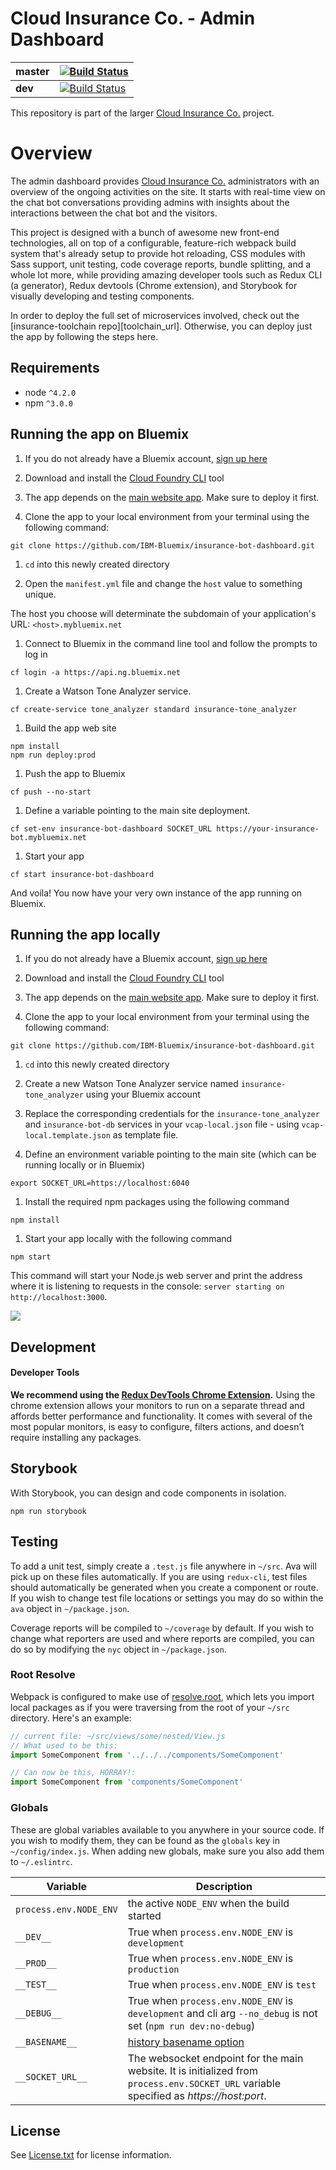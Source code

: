 # Cloud Insurance Co. - Admin Dashboard

| **master** | [![Build Status](https://travis-ci.org/IBM-Bluemix/insurance-bot-dashboard.svg?branch=master)](https://travis-ci.org/IBM-Bluemix/insurance-bot-dashboard) |
| ----- | ----- |
| **dev** | [![Build Status](https://travis-ci.org/IBM-Bluemix/insurance-bot-dashboard.svg?branch=dev)](https://travis-ci.org/IBM-Bluemix/insurance-bot-dashboard) |

This repository is part of the larger [Cloud Insurance Co.](https://github.com/IBM-Bluemix/cloudco-insurance) project.

# Overview

The admin dashboard provides [Cloud Insurance Co.](https://github.com/IBM-Bluemix/cloudco-insurance) administrators with an overview of the ongoing activities on the site. It starts with real-time view on the chat bot conversations providing admins with insights about the interactions between the chat bot and the visitors.

This project is designed with a bunch of awesome new front-end technologies, all on top of a configurable, feature-rich webpack build system that's already setup to provide hot reloading, CSS modules with Sass support, unit testing, code coverage reports, bundle splitting, and a whole lot more, while providing amazing developer tools such as Redux CLI (a generator), Redux devtools (Chrome extension), and Storybook for visually developing and testing components.

In order to deploy the full set of microservices involved, check out the [insurance-toolchain repo][toolchain_url]. Otherwise, you can deploy just the app by following the steps here.

## Requirements
* node `^4.2.0`
* npm `^3.0.0`

## Running the app on Bluemix

1. If you do not already have a Bluemix account, [sign up here][bluemix_reg_url]

1. Download and install the [Cloud Foundry CLI][cloud_foundry_url] tool

1. The app depends on the [main website app](https://github.com/IBM-Bluemix/insurance-bot). Make sure to deploy it first.

1. Clone the app to your local environment from your terminal using the following command:

  ```
  git clone https://github.com/IBM-Bluemix/insurance-bot-dashboard.git
  ```

1. `cd` into this newly created directory

1. Open the `manifest.yml` file and change the `host` value to something unique.

  The host you choose will determinate the subdomain of your application's URL:  `<host>.mybluemix.net`

1. Connect to Bluemix in the command line tool and follow the prompts to log in

  ```
  cf login -a https://api.ng.bluemix.net
  ```

1. Create a Watson Tone Analyzer service.

  ```
  cf create-service tone_analyzer standard insurance-tone_analyzer
  ```

1. Build the app web site

  ```
  npm install
  npm run deploy:prod
  ```

1. Push the app to Bluemix

  ```
  cf push --no-start
  ```

1. Define a variable pointing to the main site deployment.

  ```
  cf set-env insurance-bot-dashboard SOCKET_URL https://your-insurance-bot.mybluemix.net
  ```

1. Start your app

  ```
  cf start insurance-bot-dashboard
  ```

And voila! You now have your very own instance of the app running on Bluemix.

## Running the app locally

1. If you do not already have a Bluemix account, [sign up here][bluemix_reg_url]

1. Download and install the [Cloud Foundry CLI][cloud_foundry_url] tool

1. The app depends on the [main website app](https://github.com/IBM-Bluemix/insurance-bot). Make sure to deploy it first.

1. Clone the app to your local environment from your terminal using the following command:

  ```
  git clone https://github.com/IBM-Bluemix/insurance-bot-dashboard.git
  ```

1. `cd` into this newly created directory

1. Create a new Watson Tone Analyzer service named `insurance-tone_analyzer` using your Bluemix account

1. Replace the corresponding credentials for the `insurance-tone_analyzer` and `insurance-bot-db` services in your `vcap-local.json` file - using `vcap-local.template.json` as template file.

1. Define an environment variable pointing to the main site (which can be running locally or in Bluemix)

  ```
  export SOCKET_URL=https://localhost:6040
  ```

1. Install the required npm packages using the following command

  ```
  npm install
  ```

1. Start your app locally with the following command

  ```
  npm start
  ```

This command will start your Node.js web server and print the address where it is listening to requests in the console: `server starting on http://localhost:3000`.

<img src="http://i.imgur.com/zR7VRG6.png?2" />

## Development

#### Developer Tools

**We recommend using the [Redux DevTools Chrome Extension](https://chrome.google.com/webstore/detail/redux-devtools/lmhkpmbekcpmknklioeibfkpmmfibljd).**
Using the chrome extension allows your monitors to run on a separate thread and affords better performance and functionality. It comes with several of the most popular monitors, is easy to configure, filters actions, and doesn’t require installing any packages.

## Storybook
With Storybook, you can design and code components in isolation.
```
npm run storybook
```

## Testing
To add a unit test, simply create a `.test.js` file anywhere in `~/src`. Ava will pick up on these files automatically. If you are using `redux-cli`, test files should automatically be generated when you create a component or route. If you wish to change test file locations or settings you may do so within the `ava` object in `~/package.json`.

Coverage reports will be compiled to `~/coverage` by default. If you wish to change what reporters are used and where reports are compiled, you can do so by modifying the `nyc` object in `~/package.json`.

### Root Resolve
Webpack is configured to make use of [resolve.root](http://webpack.github.io/docs/configuration.html#resolve-root), which lets you import local packages as if you were traversing from the root of your `~/src` directory. Here's an example:

```js
// current file: ~/src/views/some/nested/View.js
// What used to be this:
import SomeComponent from '../../../components/SomeComponent'

// Can now be this, HORRAY!:
import SomeComponent from 'components/SomeComponent'
```

### Globals

These are global variables available to you anywhere in your source code. If you wish to modify them, they can be found as the `globals` key in `~/config/index.js`. When adding new globals, make sure you also add them to `~/.eslintrc`.

|Variable|Description|
|---|---|
|`process.env.NODE_ENV`|the active `NODE_ENV` when the build started|
|`__DEV__`|True when `process.env.NODE_ENV` is `development`|
|`__PROD__`|True when `process.env.NODE_ENV` is `production`|
|`__TEST__`|True when `process.env.NODE_ENV` is `test`|
|`__DEBUG__`|True when `process.env.NODE_ENV` is `development` and cli arg `--no_debug` is not set (`npm run dev:no-debug`)|
|`__BASENAME__`|[history basename option](https://github.com/rackt/history/blob/master/docs/BasenameSupport.md)|
|`__SOCKET_URL__`|The websocket endpoint for the main website. It is initialized from `process.env.SOCKET_URL` variable specified as *https://host:port*.|

## License

See [License.txt](License.txt) for license information.

[bluemix_reg_url]: http://ibm.biz/insurance-store-registration
[cloud_foundry_url]: https://github.com/cloudfoundry/cli
